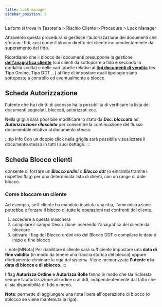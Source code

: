 ```yaml
---
title: Lock manager
sidebar_position: 3
---
```


La form si trova in Tesoreria > Rischio Cliente > Procedure > Lock Manager

Attraverso questa procedura si gestisce l'autorizzazione dei documenti che sforano i fidi, così come il blocco diretto del cliente indipendentemente dal superamento del fido.

Ricordiamo che il blocco dei documenti presuppone la gestione [**dell'anagrafica cliente**](/docs/erp-home/registers/contacts/create-new-contact/accounting-data/customer-vendors-data/payments) (sui clienti da sottoporre a fido e secondo la modalità scelta) e delle vari tabelle relative ai [**tipi documenti di vendita**](/docs/configurations/tables/sales/sales-order-types) (es. Tipo Ordine, Tipo DDT ...) al fine di impostare quali tipologie siano sottoposte a controllo ed eventualmente a blocco.




## Scheda Autorizzazione

l'utente che ha i diritti di accesso ha la possibilità di verificare la lista dei documenti segnalati, bloccati, autorizzati ecc. 

Nella griglia sarà possibile modificare lo stato da ***Doc. bloccato*** ad ***Autorizzazione rilasciata*** per consentire la continuazione del flusso documentale relativo al documento stesso. 

:::tip Info
Con un doppio click nella griglia sarà possibile visualizzare il documento stesso in tutti i suoi dettagli.
:::

## Scheda **Blocco clienti**

consente di forzare un ***Blocco ordini*** o ***Blocco ddt*** (o entrambi tramite i rispettivi flag) per una determinata lista di clienti, con un range di date blocco. 

### Come bloccare un cliente

Ad esempio, se il cliente ha mandato insoluta una riba, l'amministrazione potrebbe  e forzare il blocco di tutte le operazioni nei confronti del cliente. 

1. accedere a questa maschera
2. compilare il campo Descrizione inserendo l'anagrafica del cliente da bloccare
3. attivare i flag del Blocco ordini e/o del Blocco DDT e compilare le date di inizio e fine blocco

:::note[MNota]
Per riabilitare il cliente sarà sufficiente impostare una **data di fine validità** (in modo da tenere una traccia storica del blocco) oppure direttamente eliminare la riga dal sistema. 
Viene memorizzato **l'utente e la data di blocco e di sblocco**.
:::




I flag **Autorizza Ordine** e **Autorizza Bolle** fanno in modo che sia richiesta sempre l’autorizzazione all’ordine o al ddt, indipendentemente dal fatto che ci sia disponibilità di fido o meno.

**Note**: permette di aggiungere una nota libera all'operazione di blocco (o sblocco se viene mantenuta la riga).
